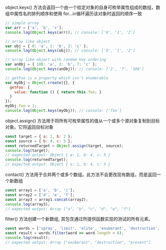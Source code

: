 object.keys() 方法会返回一个由一个给定对象的自身可枚举属性组成的数组，数组中属性名的排列顺序和使用  for...in循环遍历该对象时返回的顺序一致
```js
// simple array
var arr = ['a', 'b', 'c'];
console.log(Object.keys(arr)); // console: ['0', '1', '2']

// array like object
var obj = { 0: 'a', 1: 'b', 2: 'c' };
console.log(Object.keys(obj)); // console: ['0', '1', '2']

// array like object with random key ordering
var anObj = { 100: 'a', 2: 'b', 7: 'c' };
console.log(Object.keys(anObj)); // console: ['2', '7', '100']

// getFoo is a property which isn't enumerable
var myObj = Object.create({}, {
  getFoo: {
    value: function () { return this.foo; }
  } 
});
myObj.foo = 1;
console.log(Object.keys(myObj)); // console: ['foo']
```
object.assign() 方法用于将所有可枚举属性的值从一个或多个源对象复制到目标对象。它将返回目标对象
```js
const target = { a: 1, b: 2 };
const source = { b: 4, c: 5 };
const returnedTarget = Object.assign(target, source);
console.log(target);
// expected output: Object { a: 1, b: 4, c: 5 }
console.log(returnedTarget);
// expected output: Object { a: 1, b: 4, c: 5 }
```

contact()  方法用于合并两个或多个数组。此方法不会更改现有数组，而是返回一个新数组
```js
const array1 = ['a', 'b', 'c'];
const array2 = ['d', 'e', 'f'];
const array3 = array1.concat(array2);
console.log(array3);
// expected output: Array ["a", "b", "c", "d", "e", "f"]

```
filter()  方法创建一个新数组, 其包含通过所提供函数实现的测试的所有元素。
```js
const words = ['spray', 'limit', 'elite', 'exuberant', 'destruction', 'present'];
const result = words.filter(word => word.length > 6);
console.log(result);
// expected output: Array ["exuberant", "destruction", "present"]
```
<!--stackedit_data:
eyJoaXN0b3J5IjpbLTMwNTIzNjM1OF19
-->